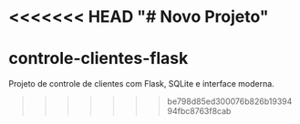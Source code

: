 <<<<<<< HEAD
"# Novo Projeto" 
=======
# controle-clientes-flask
Projeto de controle de clientes com Flask, SQLite e interface moderna.
>>>>>>> be798d85ed300076b826b1939494fbc8763f8cab
